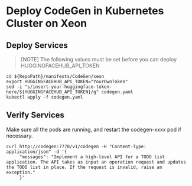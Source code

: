 # Deploy CodeGen in Kubernetes Cluster on Xeon

## Deploy Services

> [NOTE]
> The following values must be set before you can deploy
> HUGGINGFACEHUB_API_TOKEN

```
cd ${RepoPath}/manifests/CodeGen/xeon
export HUGGINGFACEHUB_API_TOKEN="YourOwnToken"
sed -i "s/insert-your-huggingface-token-here/${HUGGINGFACEHUB_API_TOKEN}/g" codegen.yaml
kubectl apply -f codegen.yaml
```

## Verify Services

Make sure all the pods are running, and restart the codegen-xxxx pod if necessary.

```
curl http://codegen:7778/v1/codegen -H "Content-Type: application/json" -d '{
     "messages": "Implement a high-level API for a TODO list application. The API takes as input an operation request and updates the TODO list in place. If the request is invalid, raise an exception."
     }'
```
